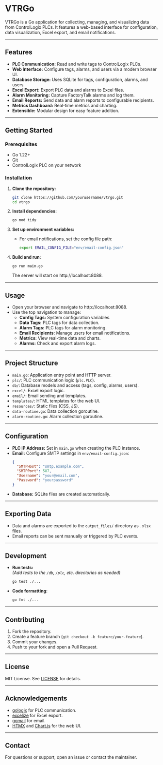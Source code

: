 # VTRGo

VTRGo is a Go application for collecting, managing, and visualizing data from ControlLogix PLCs. It features a web-based interface for configuration, data visualization, Excel export, and email notifications.

---

## Features

- **PLC Communication:** Read and write tags to ControlLogix PLCs.
- **Web Interface:** Configure tags, alarms, and users via a modern browser UI.
- **Database Storage:** Uses SQLite for tags, configuration, alarms, and users.
- **Excel Export:** Export PLC data and alarms to Excel files.
- **Alarm Monitoring:** Capture FactoryTalk alarms and log them.
- **Email Reports:** Send data and alarm reports to configurable recipients.
- **Metrics Dashboard:** Real-time metrics and charting.
- **Extensible:** Modular design for easy feature addition.

---

## Getting Started

### Prerequisites

- Go 1.22+
- Git
- ControlLogix PLC on your network

### Installation

1. **Clone the repository:**
   ```sh
   git clone https://github.com/yourusername/vtrgo.git
   cd vtrgo
   ```

2. **Install dependencies:**
   ```sh
   go mod tidy
   ```

3. **Set up environment variables:**
   - For email notifications, set the config file path:
     ```sh
     export EMAIL_CONFIG_FILE="env/email-config.json"
     ```

4. **Build and run:**
   ```sh
   go run main.go
   ```
   The server will start on http://localhost:8088.

---

## Usage

- Open your browser and navigate to http://localhost:8088.
- Use the top navigation to manage:
  - **Config Tags:** System configuration variables.
  - **Data Tags:** PLC tags for data collection.
  - **Alarm Tags:** PLC tags for alarm monitoring.
  - **Email Recipients:** Manage users for email notifications.
  - **Metrics:** View real-time data and charts.
  - **Alarms:** Check and export alarm logs.

---

## Project Structure

- `main.go`: Application entry point and HTTP server.
- `plc/`: PLC communication logic (`plc.PLC`).
- `db/`: Database models and access (tags, config, alarms, users).
- `excel/`: Excel export logic.
- `email/`: Email sending and templates.
- `templates/`: HTML templates for the web UI.
- `resources/`: Static files (CSS, JS).
- `data-routine.go`: Data collection goroutine.
- `alarm-routine.go`: Alarm collection goroutine.

---

## Configuration

- **PLC IP Address:** Set in `main.go` when creating the PLC instance.
- **Email:** Configure SMTP settings in `env/email-config.json`:
  ```json
  {
    "SMTPHost": "smtp.example.com",
    "SMTPPort": 587,
    "Username": "your@email.com",
    "Password": "yourpassword"
  }
  ```
- **Database:** SQLite files are created automatically.

---

## Exporting Data

- Data and alarms are exported to the `output_files/` directory as `.xlsx` files.
- Email reports can be sent manually or triggered by PLC events.

---

## Development

- **Run tests:**  
  *(Add tests to the `/db`, `/plc`, etc. directories as needed)*
  ```sh
  go test ./...
  ```
- **Code formatting:**  
  ```sh
  go fmt ./...
  ```

---

## Contributing

1. Fork the repository.
2. Create a feature branch (`git checkout -b feature/your-feature`).
3. Commit your changes.
4. Push to your fork and open a Pull Request.

---

## License

MIT License. See [LICENSE](LICENSE) for details.

---

## Acknowledgements

- [gologix](https://github.com/danomagnum/gologix) for PLC communication.
- [excelize](https://github.com/xuri/excelize) for Excel export.
- [gomail](https://github.com/go-gomail/gomail) for email.
- [HTMX](https://htmx.org/) and [Chart.js](https://www.chartjs.org/) for the web UI.

---

## Contact

For questions or support, open an issue or contact the maintainer.